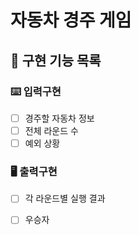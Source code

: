 # 자동차 경주 게임

## 🚀 구현 기능 목록
### ⌨️ 입력구현

- [ ] 경주할 자동차 정보
- [ ] 전체 라운드 수
- [ ] 예외 상황

### 🖥 출력구현
- [ ] 각 라운드별 실행 결과
- [ ] 우승자

